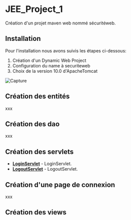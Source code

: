 # JEE_Project_1

Création d'un projet maven web nommé sécuritéweb.

## Installation

Pour l'installation nous avons suivis les étapes ci-dessous:

1. Création d'un Dynamic Web Project
2. Configuration du name à securiteweb
3. Choix de la version 10.0 d'ApacheTomcat

![Capture]([https://octodex.github.com/images/minion.png](https://raw.githubusercontent.com/cheikh0101/JEE_Project_1/main/capture/Capture%20d%E2%80%99%C3%A9cran%202023-01-18%20%C3%A0%2019.56.06.png))

## Création des entités

xxx

## Création des dao

xxx

## Création des servlets

- __[LoginServlet](https://nodeca.github.io/pica/demo/)__ - LoginServlet.
- __[LogoutServlet](https://github.com/nodeca/babelfish/)__ - LogoutServlet.

## Création d'une page de connexion

xxx

## Création des views
